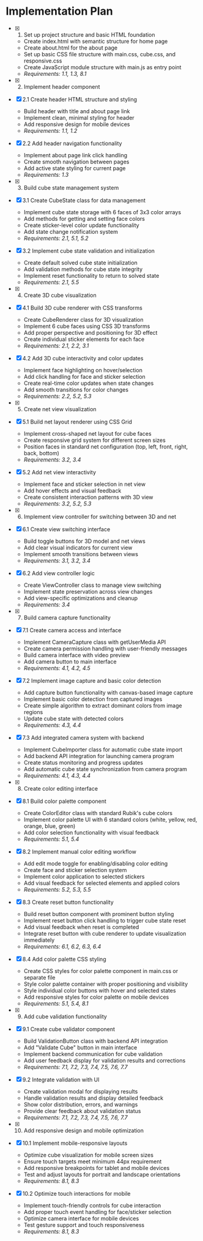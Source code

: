 # Implementation Plan

- [x] 1. Set up project structure and basic HTML foundation
  - Create index.html with semantic structure for home page
  - Create about.html for the about page
  - Set up basic CSS file structure with main.css, cube.css, and responsive.css
  - Create JavaScript module structure with main.js as entry point
  - _Requirements: 1.1, 1.3, 8.1_

- [x] 2. Implement header component
- [x] 2.1 Create header HTML structure and styling
  - Build header with title and about page link
  - Implement clean, minimal styling for header
  - Add responsive design for mobile devices
  - _Requirements: 1.1, 1.2_

- [x] 2.2 Add header navigation functionality
  - Implement about page link click handling
  - Create smooth navigation between pages
  - Add active state styling for current page
  - _Requirements: 1.3_

- [x] 3. Build cube state management system
- [x] 3.1 Create CubeState class for data management
  - Implement cube state storage with 6 faces of 3x3 color arrays
  - Add methods for getting and setting face colors
  - Create sticker-level color update functionality
  - Add state change notification system
  - _Requirements: 2.1, 5.1, 5.2_

- [x] 3.2 Implement cube state validation and initialization
  - Create default solved cube state initialization
  - Add validation methods for cube state integrity
  - Implement reset functionality to return to solved state
  - _Requirements: 2.1, 5.5_

- [x] 4. Create 3D cube visualization

- [x] 4.1 Build 3D cube renderer with CSS transforms
  - Create CubeRenderer class for 3D visualization
  - Implement 6 cube faces using CSS 3D transforms
  - Add proper perspective and positioning for 3D effect
  - Create individual sticker elements for each face
  - _Requirements: 2.1, 2.2, 3.1_

- [x] 4.2 Add 3D cube interactivity and color updates
  - Implement face highlighting on hover/selection
  - Add click handling for face and sticker selection
  - Create real-time color updates when state changes
  - Add smooth transitions for color changes
  - _Requirements: 2.2, 5.2, 5.3_

- [x] 5. Create net view visualization
- [x] 5.1 Build net layout renderer using CSS Grid
  - Implement cross-shaped net layout for cube faces
  - Create responsive grid system for different screen sizes
  - Position faces in standard net configuration (top, left, front, right, back, bottom)
  - _Requirements: 3.2, 3.4_

- [x] 5.2 Add net view interactivity
  - Implement face and sticker selection in net view
  - Add hover effects and visual feedback
  - Create consistent interaction patterns with 3D view
  - _Requirements: 3.2, 5.2, 5.3_

- [x] 6. Implement view controller for switching between 3D and net
- [x] 6.1 Create view switching interface
  - Build toggle buttons for 3D model and net views
  - Add clear visual indicators for current view
  - Implement smooth transitions between views
  - _Requirements: 3.1, 3.2, 3.4_

- [x] 6.2 Add view controller logic
  - Create ViewController class to manage view switching
  - Implement state preservation across view changes
  - Add view-specific optimizations and cleanup
  - _Requirements: 3.4_

- [x] 7. Build camera capture functionality
- [x] 7.1 Create camera access and interface
  - Implement CameraCapture class with getUserMedia API
  - Create camera permission handling with user-friendly messages
  - Build camera interface with video preview
  - Add camera button to main interface
  - _Requirements: 4.1, 4.2, 4.5_

- [x] 7.2 Implement image capture and basic color detection
  - Add capture button functionality with canvas-based image capture
  - Implement basic color detection from captured images
  - Create simple algorithm to extract dominant colors from image regions
  - Update cube state with detected colors
  - _Requirements: 4.3, 4.4_

- [x] 7.3 Add integrated camera system with backend
  - Implement CubeImporter class for automatic cube state import
  - Add backend API integration for launching camera program
  - Create status monitoring and progress updates
  - Add automatic cube state synchronization from camera program
  - _Requirements: 4.1, 4.3, 4.4_

- [x] 8. Create color editing interface
- [x] 8.1 Build color palette component
  - Create ColorEditor class with standard Rubik's cube colors
  - Implement color palette UI with 6 standard colors (white, yellow, red, orange, blue, green)
  - Add color selection functionality with visual feedback
  - _Requirements: 5.1, 5.4_

- [x] 8.2 Implement manual color editing workflow
  - Add edit mode toggle for enabling/disabling color editing
  - Create face and sticker selection system
  - Implement color application to selected stickers
  - Add visual feedback for selected elements and applied colors
  - _Requirements: 5.2, 5.3, 5.5_

- [x] 8.3 Create reset button functionality
  - Build reset button component with prominent button styling
  - Implement reset button click handling to trigger cube state reset
  - Add visual feedback when reset is completed
  - Integrate reset button with cube renderer to update visualization immediately
  - _Requirements: 6.1, 6.2, 6.3, 6.4_

- [x] 8.4 Add color palette CSS styling



  - Create CSS styles for color palette component in main.css or separate file
  - Style color palette container with proper positioning and visibility
  - Style individual color buttons with hover and selected states
  - Add responsive styles for color palette on mobile devices
  - _Requirements: 5.1, 5.4, 8.1_

- [x] 9. Add cube validation functionality
- [x] 9.1 Create cube validator component
  - Build ValidationButton class with backend API integration
  - Add "Validate Cube" button in main interface
  - Implement backend communication for cube validation
  - Add user feedback display for validation results and corrections
  - _Requirements: 7.1, 7.2, 7.3, 7.4, 7.5, 7.6, 7.7_

- [x] 9.2 Integrate validation with UI
  - Create validation modal for displaying results
  - Handle validation results and display detailed feedback
  - Show color distribution, errors, and warnings
  - Provide clear feedback about validation status
  - _Requirements: 7.1, 7.2, 7.3, 7.4, 7.5, 7.6, 7.7_

- [x] 10. Add responsive design and mobile optimization
- [x] 10.1 Implement mobile-responsive layouts
  - Optimize cube visualization for mobile screen sizes
  - Ensure touch targets meet minimum 44px requirement
  - Add responsive breakpoints for tablet and mobile devices
  - Test and adjust layouts for portrait and landscape orientations
  - _Requirements: 8.1, 8.3_

- [x] 10.2 Optimize touch interactions for mobile
  - Implement touch-friendly controls for cube interaction
  - Add proper touch event handling for face/sticker selection
  - Optimize camera interface for mobile devices
  - Test gesture support and touch responsiveness
  - _Requirements: 8.1, 8.3_